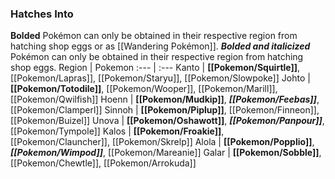 ### Hatches Into
**Bolded** Pokémon can only be obtained in their respective region from hatching shop eggs or as [[Wandering Pokémon]]. ***Bolded and italicized*** Pokémon can only be obtained in their respective region from hatching shop eggs.
Region | Pokemon
:--- | :---
Kanto | **[[Pokemon/Squirtle]]**, [[Pokemon/Lapras]], [[Pokemon/Staryu]], [[Pokemon/Slowpoke]]
Johto | **[[Pokemon/Totodile]]**, [[Pokemon/Wooper]], [[Pokemon/Marill]], [[Pokemon/Qwilfish]]
Hoenn | **[[Pokemon/Mudkip]]**, _**[[Pokemon/Feebas]]**_, [[Pokemon/Clamperl]]
Sinnoh | **[[Pokemon/Piplup]]**, [[Pokemon/Finneon]], [[Pokemon/Buizel]]
Unova | **[[Pokemon/Oshawott]]**, _**[[Pokemon/Panpour]]**_, [[Pokemon/Tympole]]
Kalos | **[[Pokemon/Froakie]]**, [[Pokemon/Clauncher]], [[Pokemon/Skrelp]]
Alola | **[[Pokemon/Popplio]]**, _**[[Pokemon/Wimpod]]**_, [[Pokemon/Mareanie]]
Galar | **[[Pokemon/Sobble]]**, [[Pokemon/Chewtle]], [[Pokemon/Arrokuda]]